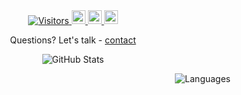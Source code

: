 <div align="center">
  <a href="https://github.com/spencerlepine">
    <img alt="Visitors" src="https://komarev.com/ghpvc/?username=spencerlepine&style=flat" />
  </a>
  <a href="https://medium.com/@spencerlepine">
    <img alt="Spencer Lepine Medium" width="22px" src="https://camo.githubusercontent.com/a583b5ce3b463c784cb87592b3da7b9b9d014d7a16adfff04b91cb1452ae4ca2/68747470733a2f2f6564656e742e6769746875622e696f2f537570657254696e7949636f6e732f696d616765732f7376672f6d656469756d2e737667" />
  </a>
  <a href="https://twitter.com/spencerlepine">
    <img alt="Spencer Lepine Twitter" width="22px" src="https://raw.githubusercontent.com/peterthehan/peterthehan/master/assets/twitter.svg" />
  </a>
  <a href="https://www.linkedin.com/in/spencer-lepine/">
    <img alt="Spencer Lepine LinkedIn" width="22px" src="https://raw.githubusercontent.com/peterthehan/peterthehan/master/assets/linkedin.svg" />
  </a>
<div>

<p align="center">Questions? Let's talk - <a href="https://www.linkedin.com/in/spencer-lepine/">contact</a></p>

<p align="left" style="display:inline"> <img src="https://github-readme-stats.vercel.app/api?username=spencerlepine&show_icons=true&theme=gotham" alt="GitHub Stats" />
  
<p><img align="right" style="display:inline" src="https://github-readme-stats.vercel.app/api/top-langs?username=spencerlepine&show_icons=true&theme=cobalt&title_color=3cb480&locale=en&layout=compact" alt="Languages" /></p>
  
<!-- Social Badges -->
<!-- [![Views](https://komarev.com/ghpvc/?username=spencerlepine&style=flat)](https://github.com/spencerlepine) -->
<!-- [![GitHub:spencerlepine](https://img.shields.io/github/followers/spencerlepine?label=follow&style=social)](https://github.com/spencerlepine) -->
<!-- [![Twitter:spencerlepine](https://img.shields.io/twitter/follow/spencerlepine?style=social)](https://twitter.com/spencerlepine) -->
<!-- [![Linkedin:Spencer Lepine](https://img.shields.io/badge/-Spencer_Lepine-blue?style=flat-square&logo=Linkedin&logoColor=white&link=https://www.linkedin.com/in/spencer-lepine/)](https://www.linkedin.com/in/spencerlepine/) -->
